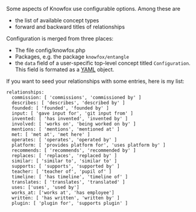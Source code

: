 Some aspects of Knowfox use configurable options. Among these are 

* the list of available concept types
* forward and backward titles of relationships  

Configuration is merged from three places:

* The file config/knowfox.php
* Packages, e.g. the package `knowfox/entangle`
* the `data` field of a user-specific top-level concept titled `Configuration`. This field is formated as a [YAML](http://yaml.org/) object.

If you want to seed your relationships with some entries, here is my list:

````
relationships:
  commission: [ 'commissions', 'commissioned by' ]
  describes: [ 'describes', 'described by' ]
  founded: [ 'founded', 'founded by' ]
  input: [ 'gave input for', 'git input from' ]
  invented: [ 'has invented', 'invented by' ]
  involved: [ 'works on', 'being worked on by' ]
  mentions: [ 'mentions', 'mentioned at' ]
  met: [ 'met at', 'met here' ]
  operates: [ 'operates', 'operated by' ]
  platform: [ 'provides platform for', 'uses platform by' ]
  recommends: [ 'recommends', 'recommended by' ]
  replaces: [ 'replaces', 'replaced by' ]
  similar: [ 'similar to', 'similar to' ]
  supports: [ 'supports', 'supported by' ]
  teacher: [ 'teacher of', 'pupil of' ]
  timeline: [ 'has timeline', 'timeline of' ]
  translates: [ 'translates', 'translated' ]
  uses: ['uses', 'used by']
  works_at: ['works at', 'has employee']
  written: [ 'has written', 'written by' ]
  plugin: [ 'plugin for', 'supports plugin' ]
````
